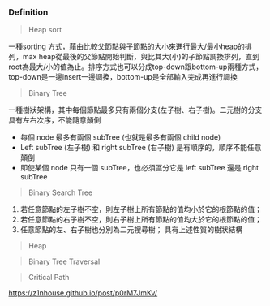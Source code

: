 ### Definition

>Heap sort 

一種sorting 方式，藉由比較父節點與子節點的大小來進行最大/最小heap的排列，max heap從最後的父節點開始判斷，與比其大(小)的子節點調換排列，直到root為最大/小的值為止。排序方式也可以分成top-down跟bottom-up兩種方式，top-down是一邊insert一邊調換，bottom-up是全部輸入完成再進行調換

>Binary Tree

一種樹狀架構，其中每個節點最多只有兩個分支(左子樹、右子樹)。二元樹的分支具有左右次序，不能隨意顛倒
- 每個 node 最多有兩個 subTree (也就是最多有兩個 child node)
- Left subTree (左子樹) 和 right subTree (右子樹) 是有順序的，順序不能任意顛倒
- 即使某個 node 只有一個 subTree，也必須區分它是 left subTree 還是 right subTree

>Binary Search Tree

1. 若任意節點的左子樹不空，則左子樹上所有節點的值均小於它的根節點的值；
2. 若任意節點的右子樹不空，則右子樹上所有節點的值均大於它的根節點的值；
3. 任意節點的左、右子樹也分別為二元搜尋樹；
具有上述性質的樹狀結構

>Heap


>Binary Tree Traversal


>Critical Path

https://z1nhouse.github.io/post/p0rM7JmKv/